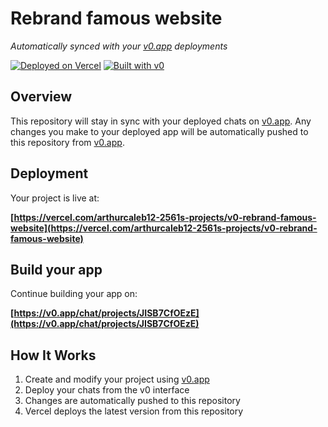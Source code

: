 # Rebrand famous website

*Automatically synced with your [v0.app](https://v0.app) deployments*

[![Deployed on Vercel](https://img.shields.io/badge/Deployed%20on-Vercel-black?style=for-the-badge&logo=vercel)](https://vercel.com/arthurcaleb12-2561s-projects/v0-rebrand-famous-website)
[![Built with v0](https://img.shields.io/badge/Built%20with-v0.app-black?style=for-the-badge)](https://v0.app/chat/projects/JISB7CfOEzE)

## Overview

This repository will stay in sync with your deployed chats on [v0.app](https://v0.app).
Any changes you make to your deployed app will be automatically pushed to this repository from [v0.app](https://v0.app).

## Deployment

Your project is live at:

**[https://vercel.com/arthurcaleb12-2561s-projects/v0-rebrand-famous-website](https://vercel.com/arthurcaleb12-2561s-projects/v0-rebrand-famous-website)**

## Build your app

Continue building your app on:

**[https://v0.app/chat/projects/JISB7CfOEzE](https://v0.app/chat/projects/JISB7CfOEzE)**

## How It Works

1. Create and modify your project using [v0.app](https://v0.app)
2. Deploy your chats from the v0 interface
3. Changes are automatically pushed to this repository
4. Vercel deploys the latest version from this repository
